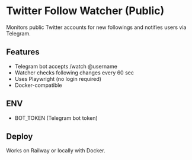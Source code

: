 
# Twitter Follow Watcher (Public)

Monitors public Twitter accounts for new followings and notifies users via Telegram.

## Features
- Telegram bot accepts /watch @username
- Watcher checks following changes every 60 sec
- Uses Playwright (no login required)
- Docker-compatible

## ENV
- BOT_TOKEN (Telegram bot token)

## Deploy
Works on Railway or locally with Docker.
